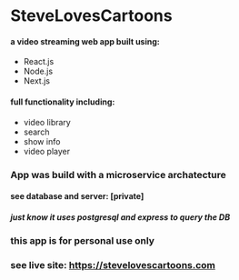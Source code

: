 # SteveLovesCartoons
#### a video streaming web app built using:
* React.js
* Node.js
* Next.js

#### full functionality including:
* video library
* search
* show info
* video player

### App was build with a microservice archatecture
#### see database and server: [private]
##### just know it uses postgresql and express to query the DB

### this app is for personal use only

### see live site: https://stevelovescartoons.com

